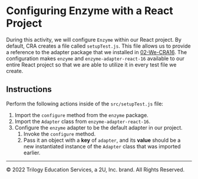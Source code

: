 # Configuring Enzyme with a React Project

During this activity, we will configure `Enzyme` within our React project. By default, CRA creates a file called `setupTest.js`. This file allows us to provide a reference to the adapter package that we installed in [02-We-CRA16](#). The configuration makes `enzyme` and `enzyme-adapter-react-16` available to our entire React project so that we are able to utilize it in every test file we create.

## Instructions

Perform the following actions inside of the `src/setupTest.js` file:
1. Import the `configure` method from the `enzyme` package.
2. Import the `Adapter` class from `enzyme-adapter-react-16`.
3. Configure the `enzyme` adapter to be the default adapter in our project.
   1. Invoke the `configure` method.
   2. Pass it an object with a **key** of `adapter`, and its **value** should be a new instantiated instance of the `Adapter` class that was imported earlier.

---

© 2022 Trilogy Education Services, a 2U, Inc. brand. All Rights Reserved.
